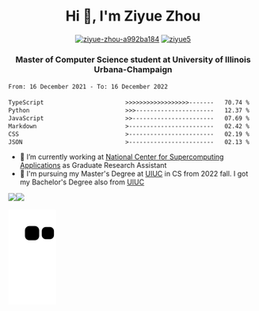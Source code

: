 <h1 align="center">Hi 👋, I'm Ziyue Zhou</h1>

<p align="center">
<a href="https://linkedin.com/in/ziyue5" target="blank"><img align="center" src="https://raw.githubusercontent.com/rahuldkjain/github-profile-readme-generator/master/src/images/icons/Social/linked-in-alt.svg" alt="ziyue-zhou-a992ba184" height="20" width="30" /></a>
<a href="https://github.com/ziyue5" target="blank"><img align="center" src="https://raw.githubusercontent.com/rahuldkjain/github-profile-readme-generator/master/src/images/icons/Social/github.svg" alt="ziyue5" height="20" width="30" /></a>
</p>
<h3 align="center">Master of Computer Science student at University of Illinois Urbana-Champaign</h3>

<!--START_SECTION:waka-->

```text
From: 16 December 2021 - To: 16 December 2022

TypeScript                       >>>>>>>>>>>>>>>>>>-------   70.74 %
Python                           >>>----------------------   12.37 %
JavaScript                       >>-----------------------   07.69 %
Markdown                         >------------------------   02.42 %
CSS                              >------------------------   02.19 %
JSON                             >------------------------   02.13 %
```

<!--END_SECTION:waka-->

- 🔭 I’m currently working at [National Center for Supercomputing Applications](https://www.ncsa.illinois.edu/) as Graduate Research Assistant
- 🎉 I'm pursuing my Master's Degree at [UIUC](https://illinois.edu/) in CS from 2022 fall. I got my Bachelor's Degree also from [UIUC](https://illinois.edu/)

<div align="left"><img src="https://spotify-recently-played-readme.vercel.app/api?user=acezvn4nkp3rujzewbjuuzlug&unique={true|1|on|yes}"/><img src="https://camo.githubusercontent.com/c8603029e1d7baade74d71c1823bdcdbaa61f08c2bf062a483e02e0f4ace034c/68747470733a2f2f692e67697068792e636f6d2f5254684e30684f5332474f344d2e676966"/ width="350"></div>

![Snake animation](https://github.com/ziyue5/ziyue5/blob/output/github-contribution-grid-snake.svg)

